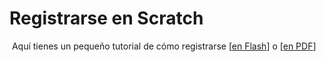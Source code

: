 
# Registrarse en Scratch

 Aquí tienes un pequeño tutorial de cómo registrarse [[en Flash](http://aularagon.catedu.es/materialesaularagon2013/LegoWedo/Videos/RegistrarseScratch.htm)] o [[en PDF](http://aularagon.catedu.es/materialesaularagon2013/LegoWedo/Videos/RegistraseScractch.pdf)]

